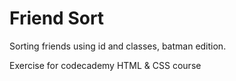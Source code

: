 # Friend Sort
Sorting friends using id and classes, batman edition.

Exercise for codecademy HTML & CSS course
